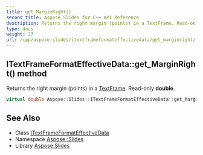 ```yaml
---
title: get_MarginRight()
second_title: Aspose.Slides for C++ API Reference
description: Returns the right margin (points) in a TextFrame. Read-only double.
type: docs
weight: 27
url: /cpp/aspose.slides/itextframeformateffectivedata/get_marginright/
---
```

## ITextFrameFormatEffectiveData::get_MarginRight() method


Returns the right margin (points) in a [TextFrame](../../textframe/). Read-only **double**.

```cpp
virtual double Aspose::Slides::ITextFrameFormatEffectiveData::get_MarginRight()=0
```

## See Also

* Class [ITextFrameFormatEffectiveData](./)
* Namespace [Aspose::Slides](../)
* Library [Aspose.Slides](../../)